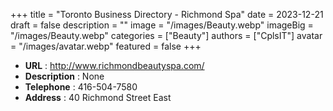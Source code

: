 +++
title = "Toronto Business Directory - Richmond Spa"
date = 2023-12-21
draft = false
description = ""
image = "/images/Beauty.webp"
imageBig = "/images/Beauty.webp"
categories = ["Beauty"]
authors = ["CplsIT"]
avatar = "/images/avatar.webp"
featured = false
+++


* **URL** :  http://www.richmondbeautyspa.com/
* **Description** : None
* **Telephone** : 416-504-7580
* **Address** : 40 Richmond Street East